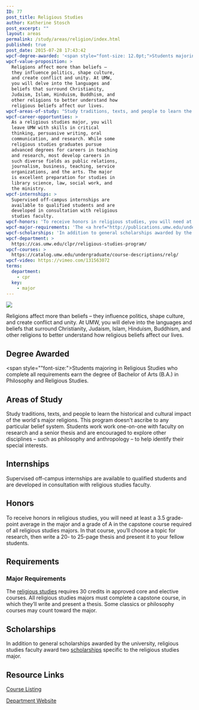 ```yaml
---
ID: 77
post_title: Religious Studies
author: Katherine Stosch
post_excerpt: ""
layout: areas
permalink: /study/areas/religion/index.html
published: true
post_date: 2015-07-28 17:43:42
wpcf-degree-awarded: '<span style="font-size: 12.0pt;">Students majoring in Religious Studies who complete all requirements earn the degree of Bachelor of Arts (B.A.) in Philosophy and Religious Studies.</span>'
wpcf-value-proposition: >
  Religions affect more than beliefs –
  they influence politics, shape culture,
  and create conflict and unity. At UMW,
  you will delve into the languages and
  beliefs that surround Christianity,
  Judaism, Islam, Hinduism, Buddhism, and
  other religions to better understand how
  religious beliefs affect our lives.
wpcf-areas-of-study: "Study traditions, texts, and people to learn the historical and cultural impact of the world's major religions. This program doesn't ascribe to any particular belief system. Students work work one-on-one with faculty on research and a senior thesis and are encouraged to explore other disciplines – such as philosophy and anthropology – to help identify their special interests."
wpcf-career-opportunties: >
  As a religious studies major, you will
  leave UMW with skills in critical
  thinking, persuasive writing, oral
  communication, and research. While some
  religious studies graduates pursue
  advanced degrees for careers in teaching
  and research, most develop careers in
  such diverse fields as public relations,
  journalism, business, teaching, service
  organizations, and the arts. The major
  is excellent preparation for studies in
  library science, law, social work, and
  the ministry.
wpcf-internships: >
  Supervised off-campus internships are
  available to qualified students and are
  developed in consultation with religious
  studies faculty.
wpcf-honors: 'To receive honors in religious studies, you will need at least a 3.5 grade-point average in the major and a grade of A in the capstone course required of all religious studies majors. In that course, you’ll choose a topic for research, then write a 20- to 25-page thesis and present it to your fellow students.'
wpcf-major-requirements: 'The <a href="http://publications.umw.edu/undergraduatecatalog/courses-of-study/majors/relg/">religious studies</a> requires 30 credits in approved core and elective courses. All religious studies majors must complete a capstone course, in which they’ll write and present a thesis. Some classics or philosophy courses may count toward the major.'
wpcf-scholarships: 'In addition to general scholarships awarded by the university, religious studies faculty award two <a href="http://cas.umw.edu/clpr/religion-program/honors-awards-scholarships/">scholarships</a> specific to the religious studies major.'
wpcf-department: >
  https://cas.umw.edu/clpr/religious-studies-program/
wpcf-courses: >
  https://catalog.umw.edu/undergraduate/course-descriptions/relg/
wpcf-video: https://vimeo.com/131563072
terms:
  department:
    - cpr
  key:
    - major
---
```


<!-- Types Custom Fields: -->

<!-- video -->
[![](https://i.vimeocdn.com/video/523869078_960.jpg)](https://vimeo.com/131563072)
<!-- End video -->

<!-- value-proposition -->
Religions affect more than beliefs – they influence politics, shape culture, and create conflict and unity. At UMW, you will delve into the languages and beliefs that surround Christianity, Judaism, Islam, Hinduism, Buddhism, and other religions to better understand how religious beliefs affect our lives.
<!-- End value-proposition -->

<!-- degree-awarded -->
## Degree Awarded
<span style=""font-size:">Students majoring in Religious Studies who complete all requirements earn the degree of Bachelor of Arts (B.A.) in Philosophy and Religious Studies.</span>
<!-- End degree-awarded -->
<!-- areas-of-study -->
## Areas of Study
Study traditions, texts, and people to learn the historical and cultural impact of the world\'s major religions. This program doesn\'t ascribe to any particular belief system. Students work work one-on-one with faculty on research and a senior thesis and are encouraged to explore other disciplines – such as philosophy and anthropology – to help identify their special interests.
<!-- End areas-of-study -->

<!-- internships -->
## Internships
Supervised off-campus internships are available to qualified students and are developed in consultation with religious studies faculty.
<!-- End internships -->

<!-- honors -->
## Honors
To receive honors in religious studies, you will need at least a 3.5 grade-point average in the major and a grade of A in the capstone course required of all religious studies majors. In that course, you’ll choose a topic for research, then write a 20- to 25-page thesis and present it to your fellow students.
<!-- End honors -->

<!-- requirements -->
## Requirements

<!-- major-requirements -->
### Major Requirements
The [religious studies]("http://publications.umw.edu/undergraduatecatalog/courses-of-study/majors/relg/") requires 30 credits in approved core and elective courses. All religious studies majors must complete a capstone course, in which they’ll write and present a thesis. Some classics or philosophy courses may count toward the major.
<!-- End major-requirements -->

<!-- End requirements -->

<!-- scholarships -->
## Scholarships
In addition to general scholarships awarded by the university, religious studies faculty award two [scholarships]("http://cas.umw.edu/clpr/religion-program/honors-awards-scholarships/") specific to the religious studies major.
<!-- End scholarships -->

<!-- resource-links -->
## Resource Links

<!-- courses -->
[Course Listing](https://catalog.umw.edu/undergraduate/course-descriptions/relg/)

<!-- End courses -->


<!-- department -->
[Department Website](https://cas.umw.edu/clpr/religious-studies-program/)

<!-- End department -->

<!-- End resource-links -->

<!-- End Types Custom Fields -->